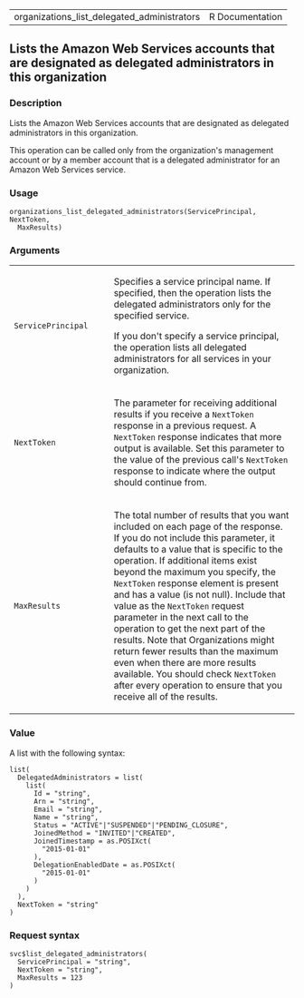 <table style="width: 100%;">
<tbody>
<tr class="odd">
<td>organizations_list_delegated_administrators</td>
<td style="text-align: right;">R Documentation</td>
</tr>
</tbody>
</table>

## Lists the Amazon Web Services accounts that are designated as delegated administrators in this organization

### Description

Lists the Amazon Web Services accounts that are designated as delegated
administrators in this organization.

This operation can be called only from the organization's management
account or by a member account that is a delegated administrator for an
Amazon Web Services service.

### Usage

    organizations_list_delegated_administrators(ServicePrincipal, NextToken,
      MaxResults)

### Arguments

<table>
<colgroup>
<col style="width: 35%" />
<col style="width: 65%" />
</colgroup>
<tbody>
<tr class="odd">
<td><code
id="organizations_list_delegated_administrators_:_ServicePrincipal">ServicePrincipal</code></td>
<td><p>Specifies a service principal name. If specified, then the
operation lists the delegated administrators only for the specified
service.</p>
<p>If you don't specify a service principal, the operation lists all
delegated administrators for all services in your organization.</p></td>
</tr>
<tr class="even">
<td><code
id="organizations_list_delegated_administrators_:_NextToken">NextToken</code></td>
<td><p>The parameter for receiving additional results if you receive a
<code>NextToken</code> response in a previous request. A
<code>NextToken</code> response indicates that more output is available.
Set this parameter to the value of the previous call's
<code>NextToken</code> response to indicate where the output should
continue from.</p></td>
</tr>
<tr class="odd">
<td><code
id="organizations_list_delegated_administrators_:_MaxResults">MaxResults</code></td>
<td><p>The total number of results that you want included on each page
of the response. If you do not include this parameter, it defaults to a
value that is specific to the operation. If additional items exist
beyond the maximum you specify, the <code>NextToken</code> response
element is present and has a value (is not null). Include that value as
the <code>NextToken</code> request parameter in the next call to the
operation to get the next part of the results. Note that Organizations
might return fewer results than the maximum even when there are more
results available. You should check <code>NextToken</code> after every
operation to ensure that you receive all of the results.</p></td>
</tr>
</tbody>
</table>

### Value

A list with the following syntax:

    list(
      DelegatedAdministrators = list(
        list(
          Id = "string",
          Arn = "string",
          Email = "string",
          Name = "string",
          Status = "ACTIVE"|"SUSPENDED"|"PENDING_CLOSURE",
          JoinedMethod = "INVITED"|"CREATED",
          JoinedTimestamp = as.POSIXct(
            "2015-01-01"
          ),
          DelegationEnabledDate = as.POSIXct(
            "2015-01-01"
          )
        )
      ),
      NextToken = "string"
    )

### Request syntax

    svc$list_delegated_administrators(
      ServicePrincipal = "string",
      NextToken = "string",
      MaxResults = 123
    )
